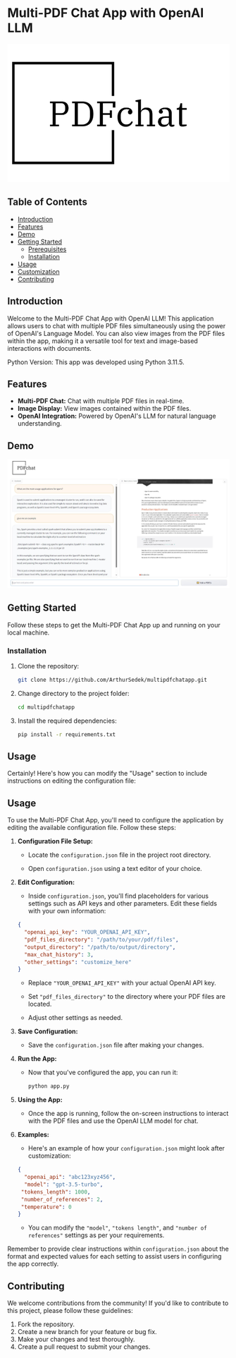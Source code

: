 # Multi-PDF Chat App with OpenAI LLM

![Project Logo/Icon](https://github.com/ArthurSedek/multipdfchatapp/blob/main/resources/MYLOGO.png)

## Table of Contents
- [Introduction](#introduction)
- [Features](#features)
- [Demo](#demo)
- [Getting Started](#getting-started)
  - [Prerequisites](#prerequisites)
  - [Installation](#installation)
- [Usage](#usage)
- [Customization](#customization)
- [Contributing](#contributing)

## Introduction

Welcome to the Multi-PDF Chat App with OpenAI LLM! This application allows users to chat with multiple PDF files simultaneously using the power of OpenAI's Language Model. You can also view images from the PDF files within the app, making it a versatile tool for text and image-based interactions with documents.

Python Version: This app was developed using Python 3.11.5.

## Features

- **Multi-PDF Chat:** Chat with multiple PDF files in real-time.
- **Image Display:** View images contained within the PDF files.
- **OpenAI Integration:** Powered by OpenAI's LLM for natural language understanding.

## Demo

![Project Logo/Icon](https://github.com/ArthurSedek/multipdfchatapp/blob/main/resources/multi-pdf.JPG)

## Getting Started

Follow these steps to get the Multi-PDF Chat App up and running on your local machine.

### Installation

1. Clone the repository:

   ```bash
   git clone https://github.com/ArthurSedek/multipdfchatapp.git
   ```

2. Change directory to the project folder:

   ```bash
   cd multipdfchatapp
   ```

3. Install the required dependencies:

   ```bash
   pip install -r requirements.txt
   ```

## Usage

Certainly! Here's how you can modify the "Usage" section to include instructions on editing the configuration file:

## Usage

To use the Multi-PDF Chat App, you'll need to configure the application by editing the available configuration file. Follow these steps:

1. **Configuration File Setup:**

   - Locate the `configuration.json` file in the project root directory.

   - Open `configuration.json` using a text editor of your choice.

2. **Edit Configuration:**

   - Inside `configuration.json`, you'll find placeholders for various settings such as API keys and other parameters. Edit these fields with your own information:

   ```json
   {
     "openai_api_key": "YOUR_OPENAI_API_KEY",
     "pdf_files_directory": "/path/to/your/pdf/files",
     "output_directory": "/path/to/output/directory",
     "max_chat_history": 3,
     "other_settings": "customize_here"
   }
   ```

   - Replace `"YOUR_OPENAI_API_KEY"` with your actual OpenAI API key.

   - Set `"pdf_files_directory"` to the directory where your PDF files are located.

   - Adjust other settings as needed.

3. **Save Configuration:**

   - Save the `configuration.json` file after making your changes.

4. **Run the App:**

   - Now that you've configured the app, you can run it:

     ```bash
     python app.py
     ```

5. **Using the App:**

   - Once the app is running, follow the on-screen instructions to interact with the PDF files and use the OpenAI LLM model for chat.

6. **Examples:**

   - Here's an example of how your `configuration.json` might look after customization:

   ```json
   {
     "openai_api": "abc123xyz456",
     "model": "gpt-3.5-turbo",
    "tokens_length": 1000,
    "number_of_references": 2,
    "temperature": 0
   }
   ```

   - You can modify the `"model"`, `"tokens length"`, and `"number of references"` settings as per your requirements.

Remember to provide clear instructions within `configuration.json` about the format and expected values for each setting to assist users in configuring the app correctly.


## Contributing

We welcome contributions from the community! If you'd like to contribute to this project, please follow these guidelines:

1. Fork the repository.
2. Create a new branch for your feature or bug fix.
3. Make your changes and test thoroughly.
4. Create a pull request to submit your changes.
